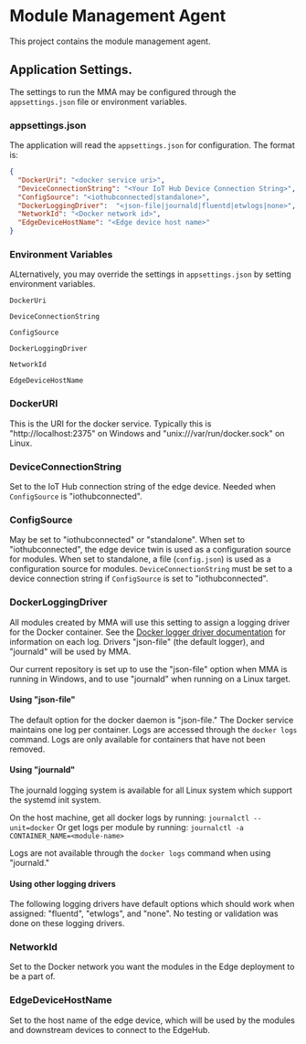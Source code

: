 # Module Management Agent
This project contains the module management agent.

## Application Settings.

The settings to run the MMA may be configured through the `appsettings.json` 
file or environment variables.

### appsettings.json

The application will read the `appsettings.json` for configuration. The format is:

```json
{
  "DockerUri": "<docker service uri>",
  "DeviceConnectionString": "<Your IoT Hub Device Connection String>",
  "ConfigSource": "<iothubconnected|standalone>",
  "DockerLoggingDriver":  "<json-file|journald|fluentd|etwlogs|none>",
  "NetworkId": "<Docker network id>",
  "EdgeDeviceHostName": "<Edge device host name>"
}
```

### Environment Variables

ALternatively, you may override the settings in `appsettings.json` by setting 
environment variables.

`DockerUri`

`DeviceConnectionString`

`ConfigSource`

`DockerLoggingDriver`

`NetworkId`

`EdgeDeviceHostName`

### DockerURI

This is the URI for the docker service.  Typically this is "http://localhost:2375"
on Windows and "unix:///var/run/docker.sock" on Linux.

### DeviceConnectionString

Set to the IoT Hub connection string of the edge device. Needed when 
`ConfigSource` is "iothubconnected".

### ConfigSource

May be set to "iothubconnected" or "standalone".  When set to "iothubconnected",
the edge device twin is used as a configuration source for modules. When set to 
standalone, a file (`config.json`) is used as a configuration source for modules. 
`DeviceConnectionString` must be set to a device connection string if `ConfigSource`
is set to "iothubconnected".

### DockerLoggingDriver

All modules created by MMA will use this setting to assign a logging driver for 
the Docker container.  See the 
[Docker logger driver documentation](https://docs.docker.com/engine/admin/logging/overview/#supported-logging-drivers)
for information on each log.  Drivers "json-file" (the default logger), and 
"journald" will be used by MMA.

Our current repository is set up to use the "json-file" option when MMA is 
running in Windows, and to use "journald" when running on a Linux target.  

#### Using "json-file"

The default option for the docker daemon is "json-file." The Docker service 
maintains one log per container. Logs are accessed through the `docker logs` 
command.  Logs are only available for containers that have not been removed.

#### Using "journald"

The journald logging system is available for all Linux system which support the 
systemd init system.

On the host machine, get all docker logs by running:
`journalctl --unit=docker`
Or get logs per module by running:
`journalctl -a CONTAINER_NAME=<module-name>`

Logs are not available through the `docker logs` command when using "journald."

#### Using other logging drivers

The following logging drivers have default options which should work when 
assigned: "fluentd", "etwlogs", and "none". No testing or validation was done on 
these logging drivers.

### NetworkId

Set to the Docker network you want the modules in the Edge deployment to be a part of.

### EdgeDeviceHostName

Set to the host name of the edge device, which will be used by the modules and 
downstream devices to connect to the EdgeHub.
